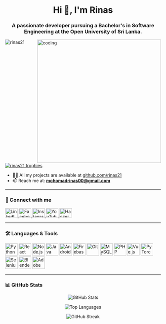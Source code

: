 <h1 align="center">Hi 👋, I'm Rinas</h1>
<h3 align="center">A passionate developer pursuing a Bachelor's in Software Engineering at the Open University of Sri Lanka.</h3>

<img align="right" alt="coding" width="400" src="https://cdn.dribbble.com/users/1162077/screenshots/3848914/programmer.gif" />

<p align="left">
  <img src="https://komarev.com/ghpvc/?username=rinas21&label=Profile%20views&color=0e75b6&style=flat" alt="rinas21" />
</p>

<p align="left">
  <a href="https://github.com/ryo-ma/github-profile-trophy">
    <img src="https://github-profile-trophy.vercel.app/?username=rinas21&theme=onedark&margin-w=10&margin-h=10" alt="rinas21 trophies" />
  </a>
</p>

- 👨‍💻 All my projects are available at [github.com/rinas21](https://github.com/rinas21)  
- 📫 Reach me at: **mohomadrinas00@gmail.com**

---

### 🔗 Connect with me
<p align="left">
  <a href="https://www.linkedin.com/in/amrinas/" target="_blank">
    <img src="https://raw.githubusercontent.com/rahuldkjain/github-profile-readme-generator/master/src/images/icons/Social/linked-in-alt.svg" alt="LinkedIn" height="30" width="40" />
  </a>
  <a href="https://fb.com/m" target="_blank">
    <img src="https://raw.githubusercontent.com/rahuldkjain/github-profile-readme-generator/master/src/images/icons/Social/facebook.svg" alt="Facebook" height="30" width="40" />
  </a>
  <a href="https://instagram.com/rinasofficial" target="_blank">
    <img src="https://raw.githubusercontent.com/rahuldkjain/github-profile-readme-generator/master/src/images/icons/Social/instagram.svg" alt="Instagram" height="30" width="40" />
  </a>
  <a href="https://www.youtube.com/c/codewithrinas" target="_blank">
    <img src="https://raw.githubusercontent.com/rahuldkjain/github-profile-readme-generator/master/src/images/icons/Social/youtube.svg" alt="YouTube" height="30" width="40" />
  </a>
  <a href="https://www.hackerrank.com/a.m.rinas" target="_blank">
    <img src="https://raw.githubusercontent.com/rahuldkjain/github-profile-readme-generator/master/src/images/icons/Social/hackerrank.svg" alt="HackerRank" height="30" width="40" />
  </a>
</p>

---

### 🛠️ Languages & Tools
<p align="left">
  <a href="https://www.python.org" target="_blank"><img src="https://cdn.jsdelivr.net/gh/devicons/devicon/icons/python/python-original.svg" width="40" height="40" alt="Python"/></a>
  <a href="https://reactjs.org" target="_blank"><img src="https://cdn.jsdelivr.net/gh/devicons/devicon/icons/react/react-original.svg" width="40" height="40" alt="React"/></a>
  <a href="https://nodejs.org" target="_blank"><img src="https://cdn.jsdelivr.net/gh/devicons/devicon/icons/nodejs/nodejs-original.svg" width="40" height="40" alt="Node.js"/></a>
  <a href="https://www.java.com" target="_blank"><img src="https://cdn.jsdelivr.net/gh/devicons/devicon/icons/java/java-original.svg" width="40" height="40" alt="Java"/></a>
  <a href="https://developer.android.com" target="_blank"><img src="https://cdn.jsdelivr.net/gh/devicons/devicon/icons/android/android-original.svg" width="40" height="40" alt="Android"/></a>
  <a href="https://firebase.google.com/" target="_blank"><img src="https://www.vectorlogo.zone/logos/firebase/firebase-icon.svg" width="40" height="40" alt="Firebase"/></a>
  <a href="https://git-scm.com/" target="_blank"><img src="https://cdn.jsdelivr.net/gh/devicons/devicon/icons/git/git-original.svg" width="40" height="40" alt="Git"/></a>
  <a href="https://www.mysql.com/" target="_blank"><img src="https://cdn.jsdelivr.net/gh/devicons/devicon/icons/mysql/mysql-original-wordmark.svg" width="40" height="40" alt="MySQL"/></a>
  <a href="https://www.php.net" target="_blank"><img src="https://cdn.jsdelivr.net/gh/devicons/devicon/icons/php/php-original.svg" width="40" height="40" alt="PHP"/></a>
  <a href="https://vuejs.org/" target="_blank"><img src="https://cdn.jsdelivr.net/gh/devicons/devicon/icons/vuejs/vuejs-original.svg" width="40" height="40" alt="Vue.js"/></a>
  <a href="https://pytorch.org/" target="_blank"><img src="https://cdn.jsdelivr.net/gh/devicons/devicon/icons/pytorch/pytorch-original.svg" width="40" height="40" alt="PyTorch"/></a>
  <a href="https://www.selenium.dev/" target="_blank"><img src="https://cdn.jsdelivr.net/gh/devicons/devicon/icons/selenium/selenium-original.svg" width="40" height="40" alt="Selenium"/></a>
  <a href="https://www.blender.org/" target="_blank"><img src="https://cdn.jsdelivr.net/gh/devicons/devicon/icons/blender/blender-original.svg" width="40" height="40" alt="Blender"/></a>
  <a href="https://www.adobe.com/products/xd.html" target="_blank"><img src="https://cdn.jsdelivr.net/gh/devicons/devicon/icons/xd/xd-plain.svg" width="40" height="40" alt="Adobe XD"/></a>
</p>

---

### 📊 GitHub Stats

<p align="center">
  <img src="https://github-readme-stats.vercel.app/api?username=rinas21&show_icons=true&theme=tokyonight" alt="GitHub Stats" />
</p>

<p align="center">
  <img src="https://github-readme-stats.vercel.app/api/top-langs/?username=rinas21&layout=compact&theme=tokyonight" alt="Top Languages" />
</p>

<p align="center">
  <img src="https://github-readme-streak-stats.herokuapp.com/?user=rinas21&theme=tokyonight" alt="GitHub Streak" />
</p>
